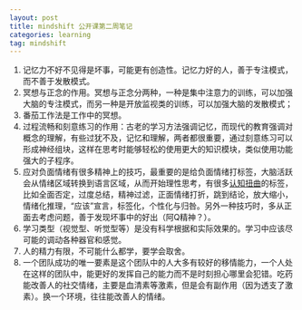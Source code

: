 ```yaml
---
layout: post
title: mindshift 公开课第二周笔记
categories: learning
tag: mindshift
---
```


1. 记忆力不好不见得是坏事，可能更有创造性。记忆力好的人，善于专注模式，而不善于发散模式。
2. 冥想与正念的作用。冥想与正念分两种，一种是集中注意力的训练，可以加强大脑的专注模式，而另一种是开放监视类的训练，可以加强大脑的发散模式；
3. 番茄工作法是工作中的冥想。
4. 过程流畅和刻意练习的作用：古老的学习方法强调记忆，而现代的教育强调对概念的理解，有些过犹不及，记忆和理解，两者都很重要，通过刻意练习可以形成神经组块，这样在思考时能够轻松的使用更大的知识模块，类似使用功能强大的子程序。
5. 应对负面情绪有很多精神上的技巧，最重要的是给负面情绪打标签，大脑活跃会从情绪区域转换到语言区域，从而开始理性思考，有很多[认知扭曲](https://en.wikipedia.org/wiki/Cognitive_distortion)的标签，比如全面否定，过度总结，精神过滤，正面情绪打折，跳到结论，放大缩小，情绪化推理，“应该”宣言，标签化，个性化与归咎。另外一种技巧时，多从正面去考虑问题，善于发现坏事中的好出（阿Q精神？）。
6. 学习类型（视觉型、听觉型等）是没有科学根据和实际效果的。学习中应该尽可能的调动各种器官和感觉。
7. 人的精力有限，不可能什么都学，要学会取舍。
8. 一个团队成功的唯一要素是这个团队中的人大多有较好的移情能力，一个人处在这样的团队中，能更好的发挥自己的能力而不是时刻担心哪里会犯错。吃药能改善人的社交情绪，主要是血清素等激素，但是会有副作用（因为透支了激素）。换一个环境，往往能改善人的情绪。